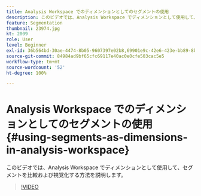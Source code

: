 ```yaml
---
title: Analysis Workspace でのディメンションとしてのセグメントの使用
description: このビデオでは、Analysis Workspace でディメンションとして使用して、セグメントを比較および視覚化する方法を説明します。
feature: Segmentation
thumbnail: 23974.jpg
kt: 2009
role: User
level: Beginner
exl-id: 36b564bd-30ae-4474-8b05-9607397e02b8,69901e9c-42e6-423e-bb89-8b8b0763bac7
source-git-commit: 84984ad9bf65cfc69117e40ac0e0cfe503cac5e5
workflow-type: tm+mt
source-wordcount: '52'
ht-degree: 100%

---
```


# Analysis Workspace でのディメンションとしてのセグメントの使用 {#using-segments-as-dimensions-in-analysis-workspace}

このビデオでは、Analysis Workspace でディメンションとして使用して、セグメントを比較および視覚化する方法を説明します。

>[!VIDEO](https://video.tv.adobe.com/v/23974/?quality=12&learn=on)
